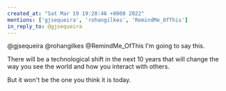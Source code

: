 ```yaml
---
created_at: "Sat Mar 19 19:28:46 +0000 2022"
mentions: ['gjsequeira', 'rohangilkes', 'RemindMe_OfThis']
in_reply_to: @gjsequeira
---
```


@gjsequeira @rohangilkes @RemindMe_OfThis I'm going to say this.

There will be a technological shift in the next 10 years that will change the way you see the world and how you interact with others.

But it won't be the one you think it is today.